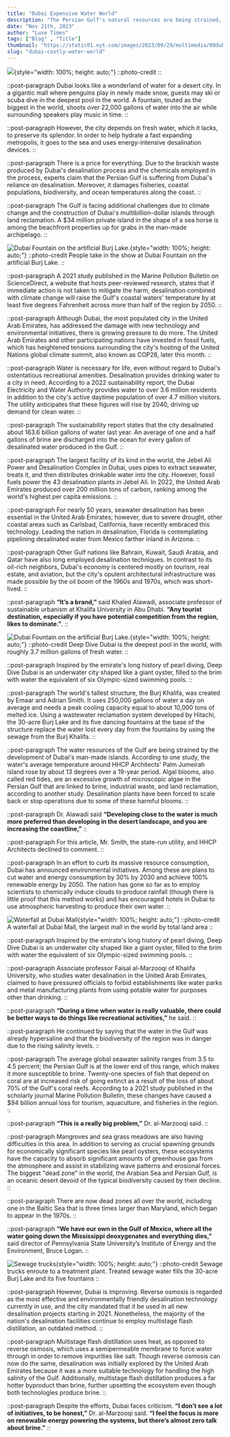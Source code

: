 ```yaml
---
title: "Dubai Expensive Water World"
description: "The Persian Gulf's natural resources are being strained, according to experts, despite the city having invested billions of dollars to supply fresh water to its citizens and tourist attractions."
date: "Nov 21th, 2023"
author: "Luxe Times"
tags: ["Blog" , "Title"]
thumbnail: "https://static01.nyt.com/images/2023/09/29/multimedia/00dubai-water-02-vzbc/00dubai-water-02-vzbc-superJumbo.jpg?quality=75&auto=webp"
slug: "dubai-costly-water-world"
---
```


<!-- section -->

![](https://static01.nyt.com/images/2023/09/29/multimedia/00dubai-water-02-vzbc/00dubai-water-02-vzbc-superJumbo.jpg?quality=75&auto=webp){style="width: 100%; height: auto;"}
::photo-credit
::

::post-paragraph
Dubai looks like a wonderland of water for a desert city. In a gigantic mall where penguins play in newly made snow, guests may ski or scuba dive in the deepest pool in the world. A fountain, touted as the biggest in the world, shoots over 22,000 gallons of water into the air while surrounding speakers play music in time.
::

::post-paragraph
However, the city depends on fresh water, which it lacks, to preserve its splendor. In order to help hydrate a fast expanding metropolis, it goes to the sea and uses energy-intensive desalination devices.
::

::post-paragraph
There is a price for everything. Due to the brackish waste produced by Dubai's desalination process and the chemicals employed in the process, experts claim that the Persian Gulf is suffering from Dubai's reliance on desalination. Moreover, it damages fisheries, coastal populations, biodiversity, and ocean temperatures along the coast.
::

::post-paragraph
The Gulf is facing additional challenges due to climate change and the construction of Dubai's multibillion-dollar islands through land reclamation. A $34 million private island in the shape of a sea horse is among the beachfront properties up for grabs in the man-made archipelago.
::

<!-- section -->

![Dubai Fountain on the artificial Burj Lake.](https://static01.nyt.com/images/2023/09/29/multimedia/00dubai-water-13-kvjq/00dubai-water-13-kvjq-superJumbo.jpg?quality=75&auto=webp){style="width: 100%; height: auto;"}
::photo-credit
People take in the show at Dubai Fountain on the artificial Burj Lake.
::

::post-paragraph
A 2021 study published in the Marine Pollution Bulletin on ScienceDirect, a website that hosts peer-reviewed research, states that if immediate action is not taken to mitigate the harm, desalination combined with climate change will raise the Gulf's coastal waters' temperature by at least five degrees Fahrenheit across more than half of the region by 2050.
::

::post-paragraph
Although Dubai, the most populated city in the United Arab Emirates, has addressed the damage with new technology and environmental initiatives, there is growing pressure to do more. The United Arab Emirates and other participating nations have invested in fossil fuels, which has heightened tensions surrounding the city's hosting of the United Nations global climate summit, also known as COP28, later this month.
::

::post-paragraph
Water is necessary for life, even without regard to Dubai's ostentatious recreational amenities. Desalination provides drinking water to a city in need. According to a 2022 sustainability report, the Dubai Electricity and Water Authority provides water to over 3.6 million residents in addition to the city's active daytime population of over 4.7 million visitors. The utility anticipates that these figures will rise by 2040, driving up demand for clean water.
::

::post-paragraph
The sustainability report states that the city desalinated about 163.6 billion gallons of water last year. An average of one and a half gallons of brine are discharged into the ocean for every gallon of desalinated water produced in the Gulf.
::

::post-paragraph
The largest facility of its kind in the world, the Jebel Ali Power and Desalination Complex in Dubai, uses pipes to extract seawater, treats it, and then distributes drinkable water into the city. However, fossil fuels power the 43 desalination plants in Jebel Ali. In 2022, the United Arab Emirates produced over 200 million tons of carbon, ranking among the world's highest per capita emissions.
::

::post-paragraph
For nearly 50 years, seawater desalination has been essential in the United Arab Emirates; however, due to severe drought, other coastal areas such as Carlsbad, California, have recently embraced this technology. Leading the nation in desalination, Florida is contemplating pipelining desalinated water from Mexico farther inland in Arizona.
::

::post-paragraph
Other Gulf nations like Bahrain, Kuwait, Saudi Arabia, and Qatar have also long employed desalination techniques. In contrast to its oil-rich neighbors, Dubai's economy is centered mostly on tourism, real estate, and aviation, but the city's opulent architectural infrastructure was made possible by the oil boom of the 1960s and 1970s, which was short-lived.
::

::post-paragraph
**“It’s a brand,”** said Khaled Alawadi, associate professor of sustainable urbanism at Khalifa University in Abu Dhabi. **“Any tourist destination, especially if you have potential competition from the region, likes to dominate.”**.
::

<!-- section -->

![Dubai Fountain on the artificial Burj Lake.](https://static01.nyt.com/images/2023/09/29/multimedia/00dubai-water-05-cvkg/00dubai-water-05-cvkg-superJumbo.jpg?quality=75&auto=webp){style="width: 100%; height: auto;"}
::photo-credit
Deep Dive Dubai is the deepest pool in the world, with roughly 3.7 million gallons of fresh water.
::

::post-paragraph
Inspired by the emirate's long history of pearl diving, Deep Dive Dubai is an underwater city shaped like a giant oyster, filled to the brim with water the equivalent of six Olympic-sized swimming pools.
::

::post-paragraph
The world's tallest structure, the Burj Khalifa, was created by Emaar and Adrian Smith. It uses 250,000 gallons of water a day on average and needs a peak cooling capacity equal to about 10,000 tons of melted ice. Using a wastewater reclamation system developed by Hitachi, the 30-acre Burj Lake and its five dancing fountains at the base of the structure replace the water lost every day from the fountains by using the sewage from the Burj Khalifa.
::

::post-paragraph
The water resources of the Gulf are being strained by the development of Dubai's man-made islands. According to one study, the water's average temperature around HHCP Architects' Palm Jumeirah island rose by about 13 degrees over a 19-year period. Algal blooms, also called red tides, are an excessive growth of microscopic algae in the Persian Gulf that are linked to brine, industrial waste, and land reclamation, according to another study. Desalination plants have been forced to scale back or stop operations due to some of these harmful blooms.
::

::post-paragraph
Dr. Alawadi said **“Developing close to the water is much more preferred than developing in the desert landscape, and you are increasing the coastline,”**
::

::post-paragraph
For this article, Mr. Smith, the state-run utility, and HHCP Architects declined to comment.
::

::post-paragraph
In an effort to curb its massive resource consumption, Dubai has announced environmental initiatives. Among these are plans to cut water and energy consumption by 30% by 2030 and achieve 100% renewable energy by 2050. The nation has gone so far as to employ scientists to chemically induce clouds to produce rainfall (though there is little proof that this method works) and has encouraged hotels in Dubai to use atmospheric harvesting to produce their own water.
::

<!-- section -->

![Waterfall at Dubai Mall](https://static01.nyt.com/images/2023/09/29/multimedia/00dubai-water-08-hlpq/00dubai-water-08-hlpq-superJumbo.jpg?quality=75&auto=webp){style="width: 100%; height: auto;"}
::photo-credit
A waterfall at Dubai Mall, the largest mall in the world by total land area
::

::post-paragraph
Inspired by the emirate's long history of pearl diving, Deep Dive Dubai is an underwater city shaped like a giant oyster, filled to the brim with water the equivalent of six Olympic-sized swimming pools.
::

::post-paragraph
Associate professor Faisal al-Marzooqi of Khalifa University, who studies water desalination in the United Arab Emirates, claimed to have pressured officials to forbid establishments like water parks and metal manufacturing plants from using potable water for purposes other than drinking.
::

::post-paragraph
**“During a time when water is really valuable, there could be better ways to do things like recreational activities,”** he said.
::

::post-paragraph
He continued by saying that the water in the Gulf was already hypersaline and that the biodiversity of the region was in danger due to the rising salinity levels.
::

::post-paragraph
The average global seawater salinity ranges from 3.5 to 4.5 percent; the Persian Gulf is at the lower end of this range, which makes it more susceptible to brine. Twenty-one species of fish that depend on coral are at increased risk of going extinct as a result of the loss of about 70% of the Gulf's coral reefs. According to a 2021 study published in the scholarly journal Marine Pollution Bulletin, these changes have caused a $94 billion annual loss for tourism, aquaculture, and fisheries in the region.
::

::post-paragraph
**“This is a really big problem,”** Dr. al-Marzooqi said.
::

::post-paragraph
Mangroves and sea grass meadows are also having difficulties in this area. In addition to serving as crucial spawning grounds for economically significant species like pearl oysters, these ecosystems have the capacity to absorb significant amounts of greenhouse gas from the atmosphere and assist in stabilizing wave patterns and erosional forces. The biggest "dead zone" in the world, the Arabian Sea and Persian Gulf, is an oceanic desert devoid of the typical biodiversity caused by their decline.
::

::post-paragraph
There are now dead zones all over the world, including one in the Baltic Sea that is three times larger than Maryland, which began to appear in the 1970s.
::

::post-paragraph
**“We have our own in the Gulf of Mexico, where all the water going down the Mississippi deoxygenates and everything dies,”** said director of Pennsylvania State University’s Institute of Energy and the Environment, Bruce Logan.
::

<!-- section -->

![Sewage trucks](https://static01.nyt.com/images/2023/09/29/multimedia/00dubai-water-11-bglq/00dubai-water-11-bglq-superJumbo.jpg?quality=75&auto=webp){style="width: 100%; height: auto;"}
::photo-credit
Sewage trucks enroute to a treatment plant. Treated sewage water fills the 30-acre Burj Lake and its five fountains
::

::post-paragraph
However, Dubai is improving. Reverse osmosis is regarded as the most effective and environmentally friendly desalination technology currently in use, and the city mandated that it be used in all new desalination projects starting in 2021. Nonetheless, the majority of the nation's desalination facilities continue to employ multistage flash distillation, an outdated method.
::

::post-paragraph
Multistage flash distillation uses heat, as opposed to reverse osmosis, which uses a semipermeable membrane to force water through in order to remove impurities like salt. Though reverse osmosis can now do the same, desalination was initially explored by the United Arab Emirates because it was a more suitable technology for handling the high salinity of the Gulf. Additionally, multistage flash distillation produces a far hotter byproduct than brine, further upsetting the ecosystem even though both technologies produce brine.
::

::post-paragraph
Despite the efforts, Dubai faces criticism. **“I don’t see a lot of initiatives, to be honest,”** Dr. al-Marzooqi said. **“I feel the focus is more on renewable energy powering the systems, but there’s almost zero talk about brine.”**
::